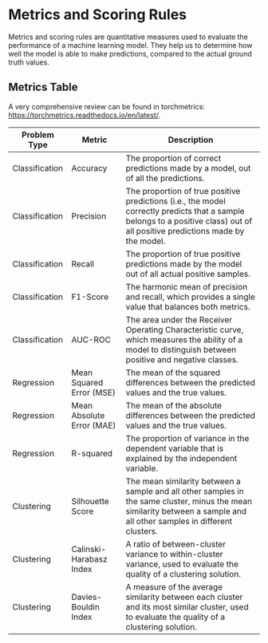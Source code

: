 # Metrics and Scoring Rules

Metrics and scoring rules are quantitative measures used to evaluate the performance of a machine learning model. They help us to determine how well the model is able to make predictions, compared to the actual ground truth values.

## Metrics Table

A very comprehensive review can be found in torchmetrics: https://torchmetrics.readthedocs.io/en/latest/.

| Problem Type   | Metric                    | Description                                                                                                                                                                   |
| -------------- | ------------------------- | ----------------------------------------------------------------------------------------------------------------------------------------------------------------------------- |
| Classification | Accuracy                  | The proportion of correct predictions made by a model, out of all the predictions.                                                                                            |
| Classification | Precision                 | The proportion of true positive predictions (i.e., the model correctly predicts that a sample belongs to a positive class) out of all positive predictions made by the model. |
| Classification | Recall                    | The proportion of true positive predictions made by the model out of all actual positive samples.                                                                             |
| Classification | F1-Score                  | The harmonic mean of precision and recall, which provides a single value that balances both metrics.                                                                          |
| Classification | AUC-ROC                   | The area under the Receiver Operating Characteristic curve, which measures the ability of a model to distinguish between positive and negative classes.                       |
| Regression     | Mean Squared Error (MSE)  | The mean of the squared differences between the predicted values and the true values.                                                                                         |
| Regression     | Mean Absolute Error (MAE) | The mean of the absolute differences between the predicted values and the true values.                                                                                        |
| Regression     | R-squared                 | The proportion of variance in the dependent variable that is explained by the independent variable.                                                                           |
| Clustering     | Silhouette Score          | The mean similarity between a sample and all other samples in the same cluster, minus the mean similarity between a sample and all other samples in different clusters.       |
| Clustering     | Calinski-Harabasz Index   | A ratio of between-cluster variance to within-cluster variance, used to evaluate the quality of a clustering solution.                                                        |
| Clustering     | Davies-Bouldin Index      | A measure of the average similarity between each cluster and its most similar cluster, used to evaluate the quality of a clustering solution.                                 |
